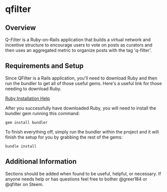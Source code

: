 # qfilter

## Overview

Q-Filter is a Ruby-on-Rails application that builds a virtual network and incentive structure to encourage users to vote on posts as curators and then uses an aggregated metric to organize posts with the tag 'q-filter'.

## Requirements and Setup

Since QFilter is a Rails application, you'll need to download Ruby and then run the bundler to get all of those useful gems. Here's a useful link for those needing to download Ruby. 

[Ruby Installation Help](https://www.ruby-lang.org/en/documentation/installation/)

After you successfully have downloaded Ruby, you will need to install the bundler gem running this command:

`gem install bundler`

To finish everything off, simply run the bundler within the project and it will finish the setup for you by grabbing the rest of the gems:

`bundle install`

## Additional Information
Sections should be added when found to be useful, helpful, or necessary. If anyone needs help or has questions feel free to bother @greer184 or @qfilter on Steem.